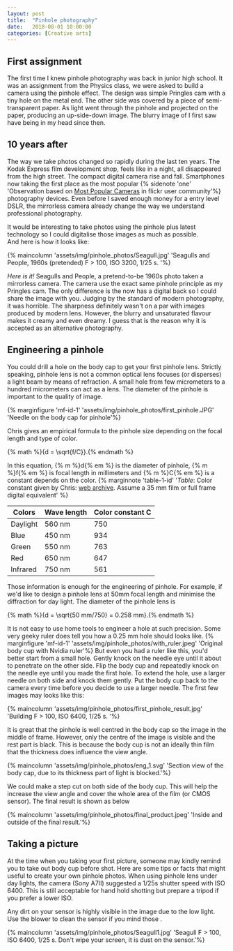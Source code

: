 ```yaml
---
layout: post
title:  "Pinhole photography"
date:   2018-08-01 10:00:00
categories: [Creative arts]
---
```



## First assignment  
The first time I knew pinhole photography was back in junior high school. 
It was an assignment from the Physics class, we were asked to build a camera using the pinhole effect.
The design was simple Pringles cam with a tiny hole on the metal end.
The other side was covered by a piece of semi-transparent paper. 
As light went through the pinhole and projected on the paper, producing an up-side-down image.
The blurry image of I first saw have being in my head since then. 

## 10 years after  
The way we take photos changed so rapidly during the last ten years. The Kodak Express film development shop, feels like in a night, all disappeared from the high street.
The compact digital camera rise and fall. Smartphones now taking the first place as the most popular {% sidenote 'one' 'Observation based on [Most Popular Cameras](https://www.flickr.com/cameras/) in flickr user community'%} photography devices. Even before I saved enough money for a entry level DSLR, the mirrorless camera already change the way we understand professional photography.

It would be interesting to take photos using the pinhole plus latest technology so I could digitalise those images as much as possible.  
And here is how it looks like:
 
{% maincolumn  'assets/img/pinhole_photos/Seagull.jpg' 'Seagulls and People, 1960s (pretended)    F > 100, ISO 3200, 1/25 s. '%}

*Here is it!* Seagulls and People, a pretend-to-be 1960s photo taken a mirrorless camera. The camera use the exact same pinhole principle as my Pringles cam. 
The only difference is the now has a digital back so I could share the image with you.
Judging by the standard of modern photography, it was horrible.
The sharpness definitely wasn't on a par with images produced by modern lens. 
However, the blurry and unsaturated flavour makes it creamy and even dreamy. 
I guess that is the reason why it is accepted as an alternative photography. 

## Engineering a pinhole
You could drill a hole on the body cap to get your first pinhole lens.
Strictly speaking, pinhole lens is not a common optical lens focuses (or disperses) a light beam by means of refraction. 
A small hole from few micrometers to a hundred micrometers can act as a lens. 
The diameter of the pinhole is important to the quality of image.

{% marginfigure 'mf-id-1' 'assets/img/pinhole_photos/first_pinhole.JPG' 'Needle on the body cap for pinhole'%}

Chris gives an empirical formula to the pinhole size depending on the focal length and type of color.

{% math %}{d = \sqrt{f/C}}.{% endmath %}

In this equation, {% m %}d{% em %} is the diameter of pinhole, {% m %}f{% em %} is focal length in millimeters and {% m %}C{% em %}  is a constant depends on the color.
{% marginnote 'table-1-id' '*Table*: Color constant given by Chris: [web archive](http://web.archive.org/web/20170320200327/http://pinhole.stanford.edu/pinholemath.htm). Assume a 35 mm film or full frame digital equivalent' %}

<div class="table-wrapper">
<table class="booktabs">
          <thead>
            <tr><th>Colors</th><th>Wave length</th><th>Color constant C</th></tr>
          </thead>
          <tbody>
            <tr><td>Daylight</td>     <td>560 nm</td><td class="r">750</td></tr>
            <tr><td>Blue</td>         <td>450 nm</td>    <td class="r">934</td></tr>
            <tr><td>Green</td>      <td>550 nm</td> <td class="r">763</td></tr>
            <tr><td>Red</td>      <td>650 nm</td> <td class="r">647</td></tr>
            <tr><td>Infrared</td><td>750 nm</td>  <td class="r">561</td></tr>
          </tbody>
</table>
</div>

Those information is enough for the engineering of pinhole. 
For example, if we'd like to design a pinhole lens at 50mm focal length and minimise the diffraction for day light. 
The diameter of the pinhole lens is 

{% math %}{d = \sqrt{50 mm/750} = 0.258 mm}.{% endmath %}

It is not easy to use home tools to engineer a hole at such precision.
Some very geeky ruler does tell you how a 0.25 mm hole should looks like.
{% marginfigure 'mf-id-1' 'assets/img/pinhole_photos/with_ruler.jpeg' 'Original body cup with Nvidia ruler'%}
But even you had a ruler like this, you'd better start from a small hole.
Gently knock on the needle eye until it about to penetrate on the other side.
Flip the body cup and repeatedly knock on the needle eye until you made the first hole.
To extend the hole, use a larger needle on both side and knock them gently.
Put the body cup back to the camera every time before you decide to use a larger needle.
The first few images may looks like this:

{% maincolumn  'assets/img/pinhole_photos/first_pinhole_result.jpg' 'Building   F > 100, ISO 6400, 1/25 s. '%}

It is great that the pinhole is well centred in the body cap so the image in the middle of frame.
However, only the centre of the image is visible and the rest part is black.
This is because the body cup is not an ideally thin film that the thickness does influence the view angle.

{% maincolumn  'assets/img/pinhole_photos/eng_1.svg' 'Section view of the body cap, due to its thickness part of light is blocked.'%}

We could make a step cut on both side of the body cup.
This will help the increase the view angle and cover the whole area of the film (or CMOS sensor). 
The final result is shown as below 

{% maincolumn  'assets/img/pinhole_photos/final_product.jpeg' 'Inside and outside of the final result.'%}


## Taking a picture

At the time when you taking your first picture, someone may kindly remind you to take out body cup before shot.
Here are some tips or facts that might useful to create your own pinhole photos.
When using pinhole lens under day lights, the camera (Sony A7II) suggested a 1/25s shutter speed with ISO 6400. 
This is still acceptable for hand hold shotting but prepare a tripod if you prefer a lower ISO. 

Any dirt on your sensor is highly visible in the image due to the low light. 
Use the blower to clean the sensor if you mind those .

 
 {% maincolumn  'assets/img/pinhole_photos/Seagull1.jpg' 'Seagull   F > 100, ISO 6400, 1/25 s. Don't wipe your screen, it is dust on the sensor.'%}